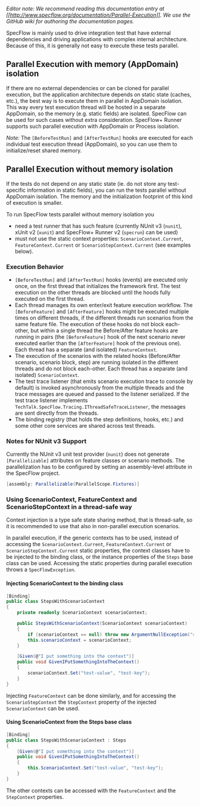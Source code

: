 _Editor note: We recommend reading this documentation entry at [[http://www.specflow.org/documentation/Parallel-Execution]]. We use the GitHub wiki for authoring the documentation pages._

SpecFlow is mainly used to drive integration test that have external dependencies and driving applications with complex internal architecture. Because of this, it is generally not easy to execute these tests parallel.

## Parallel Execution with memory (AppDomain) isolation

If there are no external dependencies or can be cloned for parallel execution, but the application architecture depends on static state (caches, etc.), the best way is to execute them in parallel in AppDomain isolation. This way every test execution thread will be hosted in a separate AppDomain, so the memory (e.g. static fields) are isolated. SpecFlow can be used for such cases without extra consideration. SpecFlow+ Runner supports such parallel execution with AppDomain or Process isolation.

_Note:_ The `[BeforeTestRun]` and `[AfterTestRun]` hooks are executed for each individual test execution thread (AppDomain), so you can use them to initialize/reset shared memory. 

## Parallel Execution without memory isolation

If the tests do not depend on any static state (ie. do not store any test-specific information in static fields), you can run the tests parallel without AppDomain isolation. The memory and the initialization footprint of this kind of execution is smaller.

To run SpecFlow tests parallel without memory isolation you

- need a test runner that has such feature (currently NUnit v3 (`nunit`), xUnit v2 (`xunit`) and SpecFlow+ Runner v2 (`specrun`) can be used)
- must not use the static context properties: `ScenarioContext.Current`, `FeatureContext.Current` or `ScenarioStepContext.Current` (see examples below).
 
### Execution Behavior

-	`[BeforeTestRun]` and `[AfterTestRun]` hooks (events) are executed only once, on the first thread that initializes the framework first. The test execution on the other threads are blocked until the hoods fully executed on the first thread.
-	Each thread manages its own enter/exit feature execution workflow. The `[BeforeFeature]` and `[AfterFeature]` hooks might be executed multiple times on different threads, if the different threads run scenarios from the same feature file. The execution of these hooks do not block each-other, but within a single thread the Before/After feature hooks are running in pairs (the `[BeforeFeature]` hook of the next scenario never executed earlier than the `[AfterFeature]` hook of the previous one). Each thread has a separate (and isolated) `FeatureContext`.
-	The execution of the scenarios with the related hooks (Before/After scenario, scenario block, step) are running isolated in the different threads and do not block each-other. Each thread has a separate (and isolated) `ScenarioContext`.
-	The test trace listener (that emits scenario execution trace to console by default) is invoked asynchronously from the multiple threads and the trace messages are queued and passed to the listener serialized. If the test trace listener implements `TechTalk.SpecFlow.Tracing.IThreadSafeTraceListener`, the messages are sent directly from the threads. 
-	The binding registry (that holds the step definitions, hooks, etc.) and some other core services are shared across test threads.

### Notes for NUnit v3 Support

Currently the NUnit v3 unit test provider (`nunit`) does not generate `[Parallelizable]` attributes on feature classes or scenario methods. The parallelization has to be configured by setting an assembly-level attribute in the SpecFlow project.

```c#
[assembly: Parallelizable(ParallelScope.Fixtures)]
```

### Using ScenarioContext, FeatureContext and ScenarioStepContext in a thread-safe way

Context injection is a type safe state sharing method, that is thread-safe, so it is recommended to use that also in non-parallel execution scenarios. 

In parallel execution, if the generic contexts has to be used, instead of accessing the  `ScenarioContext.Current`, `FeatureContext.Current` or `ScenarioStepContext.Current` static properties, the context classes have to be injected to the binding class, or the instance properties of the `Steps` base class can be used. Accessing the static properties during parallel execution throws a `SpecFlowException`.

#### Injecting ScenarioContext to the binding class

```c#
[Binding]
public class StepsWithScenarioContext
{
	private readonly ScenarioContext scenarioContext;

	public StepsWithScenarioContext(ScenarioContext scenarioContext)
	{
		if (scenarioContext == null) throw new ArgumentNullException("scenarioContext");
		this.scenarioContext = scenarioContext;
	}

	[Given(@"I put something into the context")]
	public void GivenIPutSomethingIntoTheContext()
	{
		scenarioContext.Set("test-value", "test-key");
	}
}
```

Injecting `FeatureContext` can be done similarly, and for accessing the `ScenarioStepContext` the `StepContext` property of the injected `ScenarioContext` can be used.

#### Using ScenarioContext from the Steps base class

```c#
[Binding]
public class StepsWithScenarioContext : Steps
{
	[Given(@"I put something into the context")]
	public void GivenIPutSomethingIntoTheContext()
	{
		this.ScenarioContext.Set("test-value", "test-key");
	}
}
```

The other contexts can be accessed with the `FeatureContext` and the `StepContext` properties.